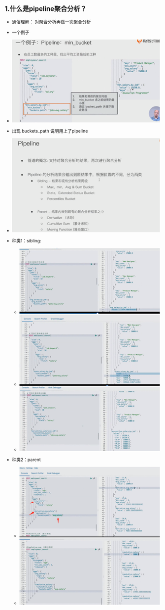 ## 1.什么是pipeline聚合分析？

- 通俗理解： 对聚合分析再做一次聚合分析
- 一个例子

- ![image-20221108154521505](img/image-20221108154521505.png)

- 出现 buckets_path 说明用上了pipeline
- ![image-20221108154539206](img/image-20221108154539206.png)

- 种类1：sibling:
  - ![image-20221108154839762](img/image-20221108154839762.png)
  - ![image-20221108154911612](img/image-20221108154911612.png)
  - ![image-20221108154924010](img/image-20221108154924010.png)

- 种类2：parent 
  - ![image-20221108155142516](img/image-20221108155142516.png)
  - ![image-20221108155208151](img/image-20221108155208151.png)